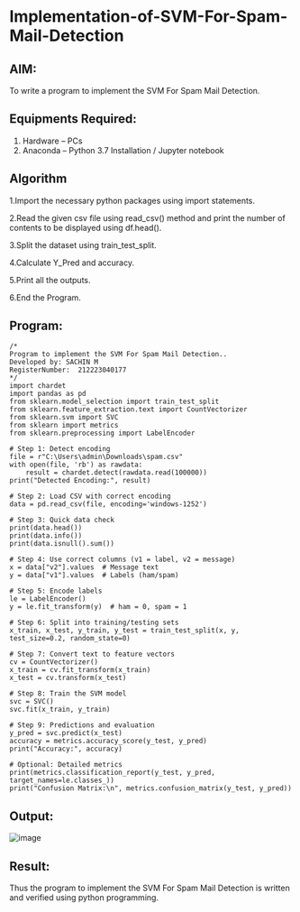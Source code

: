 # Implementation-of-SVM-For-Spam-Mail-Detection

## AIM:
To write a program to implement the SVM For Spam Mail Detection.

## Equipments Required:
1. Hardware – PCs
2. Anaconda – Python 3.7 Installation / Jupyter notebook

## Algorithm
1.Import the necessary python packages using import statements.

2.Read the given csv file using read_csv() method and print the number of contents to be displayed using df.head().

3.Split the dataset using train_test_split.

4.Calculate Y_Pred and accuracy.

5.Print all the outputs.

6.End the Program.

## Program:
```
/*
Program to implement the SVM For Spam Mail Detection..
Developed by: SACHIN M
RegisterNumber:  212223040177
*/
import chardet
import pandas as pd
from sklearn.model_selection import train_test_split
from sklearn.feature_extraction.text import CountVectorizer
from sklearn.svm import SVC
from sklearn import metrics
from sklearn.preprocessing import LabelEncoder

# Step 1: Detect encoding
file = r"C:\Users\admin\Downloads\spam.csv"
with open(file, 'rb') as rawdata:
    result = chardet.detect(rawdata.read(100000))
print("Detected Encoding:", result)

# Step 2: Load CSV with correct encoding
data = pd.read_csv(file, encoding='windows-1252')

# Step 3: Quick data check
print(data.head())
print(data.info())
print(data.isnull().sum())

# Step 4: Use correct columns (v1 = label, v2 = message)
x = data["v2"].values  # Message text
y = data["v1"].values  # Labels (ham/spam)

# Step 5: Encode labels
le = LabelEncoder()
y = le.fit_transform(y)  # ham = 0, spam = 1

# Step 6: Split into training/testing sets
x_train, x_test, y_train, y_test = train_test_split(x, y, test_size=0.2, random_state=0)

# Step 7: Convert text to feature vectors
cv = CountVectorizer()
x_train = cv.fit_transform(x_train)
x_test = cv.transform(x_test)

# Step 8: Train the SVM model
svc = SVC()
svc.fit(x_train, y_train)

# Step 9: Predictions and evaluation
y_pred = svc.predict(x_test)
accuracy = metrics.accuracy_score(y_test, y_pred)
print("Accuracy:", accuracy)

# Optional: Detailed metrics
print(metrics.classification_report(y_test, y_pred, target_names=le.classes_))
print("Confusion Matrix:\n", metrics.confusion_matrix(y_test, y_pred))
```

## Output:
![image](https://github.com/user-attachments/assets/5a7cafe3-a81c-44b2-afb1-593ac74c1a23)

## Result:
Thus the program to implement the SVM For Spam Mail Detection is written and verified using python programming.
